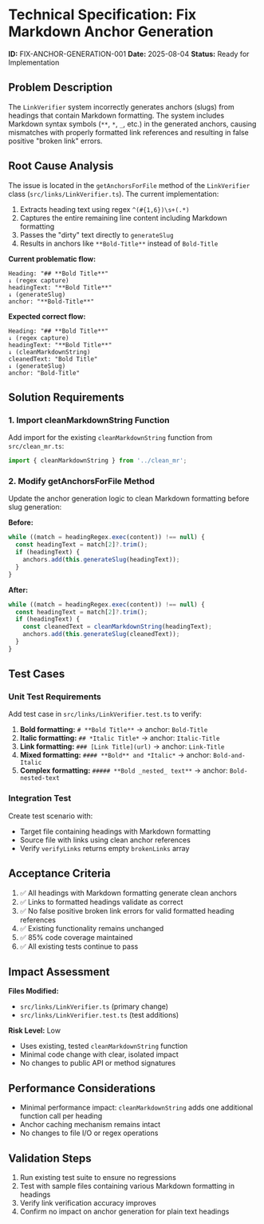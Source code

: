 # Technical Specification: Fix Markdown Anchor Generation

**ID:** FIX-ANCHOR-GENERATION-001
**Date:** 2025-08-04
**Status:** Ready for Implementation

## Problem Description

The `LinkVerifier` system incorrectly generates anchors (slugs) from headings that contain Markdown formatting. The system includes Markdown syntax symbols (`**`, `*`, `_`, etc.) in the generated anchors, causing mismatches with properly formatted link references and resulting in false positive "broken link" errors.

## Root Cause Analysis

The issue is located in the `getAnchorsForFile` method of the `LinkVerifier` class (`src/links/LinkVerifier.ts`). The current implementation:

1. Extracts heading text using regex `^(#{1,6})\s+(.*)`
2. Captures the entire remaining line content including Markdown formatting
3. Passes the "dirty" text directly to `generateSlug`
4. Results in anchors like `**Bold-Title**` instead of `Bold-Title`

**Current problematic flow:**
```
Heading: "## **Bold Title**"
↓ (regex capture)
headingText: "**Bold Title**"
↓ (generateSlug)
anchor: "**Bold-Title**"
```

**Expected correct flow:**
```
Heading: "## **Bold Title**"
↓ (regex capture)
headingText: "**Bold Title**"
↓ (cleanMarkdownString)
cleanedText: "Bold Title"
↓ (generateSlug)
anchor: "Bold-Title"
```

## Solution Requirements

### 1. Import cleanMarkdownString Function
Add import for the existing `cleanMarkdownString` function from `src/clean_mr.ts`:

```typescript
import { cleanMarkdownString } from '../clean_mr';
```

### 2. Modify getAnchorsForFile Method
Update the anchor generation logic to clean Markdown formatting before slug generation:

**Before:**
```typescript
while ((match = headingRegex.exec(content)) !== null) {
  const headingText = match[2]?.trim();
  if (headingText) {
    anchors.add(this.generateSlug(headingText));
  }
}
```

**After:**
```typescript
while ((match = headingRegex.exec(content)) !== null) {
  const headingText = match[2]?.trim();
  if (headingText) {
    const cleanedText = cleanMarkdownString(headingText);
    anchors.add(this.generateSlug(cleanedText));
  }
}
```

## Test Cases

### Unit Test Requirements
Add test case in `src/links/LinkVerifier.test.ts` to verify:

1. **Bold formatting:** `# **Bold Title**` → anchor: `Bold-Title`
2. **Italic formatting:** `## *Italic Title*` → anchor: `Italic-Title`
3. **Link formatting:** `### [Link Title](url)` → anchor: `Link-Title`
4. **Mixed formatting:** `#### **Bold** and *Italic*` → anchor: `Bold-and-Italic`
5. **Complex formatting:** `##### **Bold _nested_ text**` → anchor: `Bold-nested-text`

### Integration Test
Create test scenario with:
- Target file containing headings with Markdown formatting
- Source file with links using clean anchor references
- Verify `verifyLinks` returns empty `brokenLinks` array

## Acceptance Criteria

1. ✅ All headings with Markdown formatting generate clean anchors
2. ✅ Links to formatted headings validate as correct
3. ✅ No false positive broken link errors for valid formatted heading references
4. ✅ Existing functionality remains unchanged
5. ✅ 85% code coverage maintained
6. ✅ All existing tests continue to pass

## Impact Assessment

**Files Modified:**
- `src/links/LinkVerifier.ts` (primary change)
- `src/links/LinkVerifier.test.ts` (test additions)

**Risk Level:** Low
- Uses existing, tested `cleanMarkdownString` function
- Minimal code change with clear, isolated impact
- No changes to public API or method signatures

## Performance Considerations

- Minimal performance impact: `cleanMarkdownString` adds one additional function call per heading
- Anchor caching mechanism remains intact
- No changes to file I/O or regex operations

## Validation Steps

1. Run existing test suite to ensure no regressions
2. Test with sample files containing various Markdown formatting in headings
3. Verify link verification accuracy improves
4. Confirm no impact on anchor generation for plain text headings